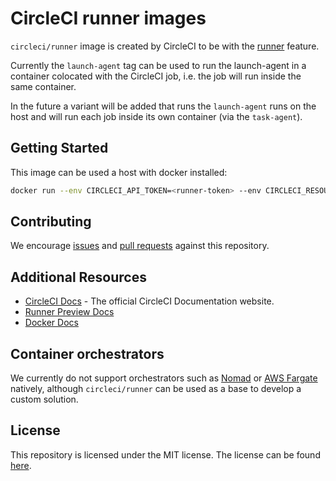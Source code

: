 # CircleCI runner images

`circleci/runner` image is created by CircleCI to be with the [runner][] feature.

Currently the `launch-agent` tag can be used to run the launch-agent in a container colocated with the CircleCI job, i.e. the job will run inside the same container.

In the future a variant will be added that runs the `launch-agent` runs on the host and will run each job inside its own container (via the `task-agent`).

## Getting Started

This image can be used a host with docker installed:

```bash
docker run --env CIRCLECI_API_TOKEN=<runner-token> --env CIRCLECI_RESOURCE_CLASS=<resource-class> --name <container-name> circleci/runner:launch-agent
```

## Contributing

We encourage [issues](https://github.com/CircleCI-Public/runner-preview-docs/issues) and [pull requests](https://github.com/CircleCI-Public/runner-preview-docs/pulls) against this repository.

## Additional Resources

- [CircleCI Docs](https://circleci.com/docs/) - The official CircleCI Documentation website.
- [Runner Preview Docs][runner]
- [Docker Docs](https://docs.docker.com/)

## Container orchestrators

We currently do not support orchestrators such as [Nomad][] or [AWS Fargate][] natively, although `circleci/runner` can be used as a base to develop a custom solution.

## License

This repository is licensed under the MIT license.
The license can be found [here](./LICENSE).

[runner]: https://github.com/CircleCI-Public/runner-preview-docs/
[Nomad]: https://www.nomadproject.io/
[AWS Fargate]: https://aws.amazon.com/fargate
